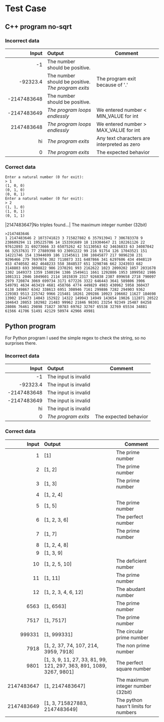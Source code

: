 # Test Case

## C++ program no-sqrt

### Incorrect data

| Input | Output | Comment |
| --: | :-- | ---
| -1 | The number should be positive.|
| -92323.4 | The number should be positive.<br>_The program exits_ | The program exit because of '.' 
| 	-2147483648 | The number should be positive. 
| -2147483649 | _The program loops endlessly_ | We entered number < MIN_VALUE for int
| 2147483648 | _The program loops endlessly_ | We entered number > MAX_VALUE for int
| hi  | _The program exits_ | Any text characters are interpreted as zero
| 0 | _The program exits_ | The expected behavior

### Correct data

```commandline
Enter a natural number (0 for exit):
> 1
(1, 0, 0)
(0, 1, 0)
(0, 0, 1)
Enter a natural number (0 for exit):
> 2
(1, 1, 0)
(1, 0, 1)
(0, 1, 1)
```

|2147483647|No triples found...| The maximum integer number (32bit)
```
>2147483646
1 2147483646 2 1073741823 3 715827882 6 357913941 7 306783378 9 238609294 11 195225786 14 153391689 18 119304647 21 102261126 22 97612893 31 69273666 33 65075262 42 51130563 62 34636833 63 34087042 66 32537631 77 27889398 93 23091222 99 216 91754 126 17043521 151 14221746 154 13944699 186 11545611 198 10845877 217 9896238 231 9296466 279 7697074 302 7110873 331 6487866 341 6297606 434 4948119 453 4740582 462 4648233 558 3848537 651 3298746 662 3243933 682 3148803 693 3098822 906 2370291 993 2162622 1023 2099202 1057 2031678 1302 1649373 1359 1580194 1386 1549411 1661 1292886 1953 1099582 1986 1081311 2046 1049601 2114 1015839 2317 926838 2387 899658 2718 790097 2979 720874 3069 699734 3171 677226 3322 646443 3641 589806 3906 549791 4634 463419 4681 458766 4774 449829 4983 430962 5958 360437 6138 349867 6342 338613 6951 308946 7161 299886 7282 294903 9362 229383 9513 225742 9966 215481 10261 209286 10923 196602 11627 184698 13902 154473 14043 152922 14322 149943 14949 143654 19026 112871 20522 104643 20853 102982 21483 99962 21846 98301 23254 92349 25487 84258 28086 76461 29898 71827 30783 69762 32767 65538 32769 65534 34881 61566 41706 51491 42129 50974 42966 49981
```

## Python program

For Python program I used the simple regex to check the string, so no surprises there.

### Incorrect data

| Input | Output | Comment |
| --: | :-- | ---
| -1 | The input is invalid|
| -92323.4 | The input is invalid |  
| 	-2147483648 | The input is invalid 
| -2147483649 | The input is invalid | 
| hi  | The input is invalid | 
| 0 | _The program exits_ | The expected behavior

### Correct data

| Input | Output | Comment |
| --: | :-- | --- |
| 1 |[1]|The prime number
| 2|[1, 2]|The prime number
|3|[1, 3]|The prime number
|4|[1, 2, 4]
|5|[1, 5]|The prime number
|6|[1, 2, 3, 6]| The perfect number
|7|[1, 7]|The prime number
|8|[1, 2, 4, 8]
|9|[1, 3, 9]
|10|[1, 2, 5, 10]| The deficient number|
|11|[1, 11]|The prime number
|12|[1, 2, 3, 4, 6, 12]| The abudant number
|6563|[1, 6563] | The prime number
|7517|[1, 7517] | The prime number
|999331|[1, 999331]|The circular prime number
|7918|[1, 2, 37, 74, 107, 214, 3959, 7918] | The non prime number
|9801|[1, 3, 9, 11, 27, 33, 81, 99, 121, 297, 363, 891, 1089, 3267, 9801]|The perfect square number
|2147483647|[1, 2147483647]| The maximum integer number (32bit)
|2147483649|[1, 3, 715827883, 2147483649]| The python hasn't limits for numbers
